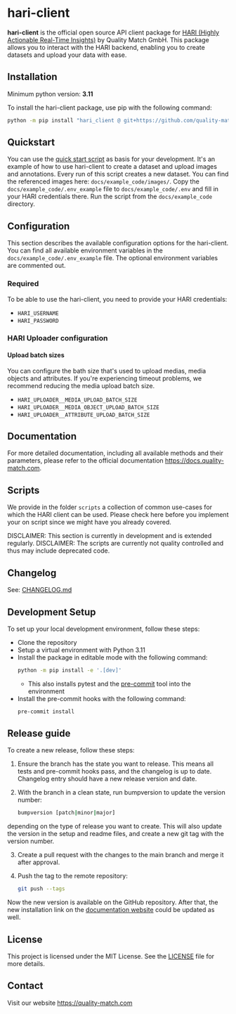 # hari-client

**hari-client** is the official open source API client package for [HARI (Highly Actionable Real-Time Insights)](https://www.quality-match.com/product)
by Quality Match GmbH. This package allows you to interact with the HARI backend, enabling you to create datasets
and upload your data with ease.

## Installation

Minimum python version: **3.11**

To install the hari-client package, use pip with the following command:

```bash
python -m pip install "hari_client @ git+https://github.com/quality-match/hari-client@v6.1.0"
```

## Quickstart

You can use the [quick start script](docs/example_code/quickstart.py) as basis for your development.
It's an example of how to use hari-client to create a dataset and upload images and annotations.
Every run of this script creates a new dataset.
You can find the referenced images here: `docs/example_code/images/`.
Copy the `docs/example_code/.env_example` file to `docs/example_code/.env` and fill in your HARI credentials there.
Run the script from the `docs/example_code` directory.

## Configuration

This section describes the available configuration options for the hari-client.
You can find all available environment variables in the `docs/example_code/.env_example` file.
The optional environment variables are commented out.

### Required

To be able to use the hari-client, you need to provide your HARI credentials:

- `HARI_USERNAME`
- `HARI_PASSWORD`

### HARI Uploader configuration

#### Upload batch sizes

You can configure the bath size that's used to upload medias, media objects and attributes.
If you're experiencing timeout problems, we recommend reducing the media upload batch size.

- `HARI_UPLOADER__MEDIA_UPLOAD_BATCH_SIZE`
- `HARI_UPLOADER__MEDIA_OBJECT_UPLOAD_BATCH_SIZE`
- `HARI_UPLOADER__ATTRIBUTE_UPLOAD_BATCH_SIZE`

## Documentation

For more detailed documentation, including all available methods and their parameters, please refer to the official documentation https://docs.quality-match.com.

## Scripts

We provide in the folder `scripts` a collection of common use-cases for which the HARI client can be used.
Please check here before you implement your on script since we might have you already covered.

DISCLAIMER: This section is currently in development and is extended regularly.
DISCLAIMER: The scripts are currently not quality controlled and thus may include deprecated code.

## Changelog

See: [CHANGELOG.md](CHANGELOG.md)

## Development Setup

To set up your local development environment, follow these steps:

- Clone the repository
- Setup a virtual environment with Python 3.11
- Install the package in editable mode with the following command:
  ```bash
  python -m pip install -e '.[dev]'
  ```
  - This also installs pytest and the [pre-commit](https://github.com/pre-commit/pre-commit) tool into the environment
- Install the pre-commit hooks with the following command:
  ```bash
  pre-commit install
  ```

## Release guide

To create a new release, follow these steps:
1. Ensure the branch has the state you want to release. This means all tests and pre-commit hooks pass,
and the changelog is up to date. Changelog entry should have a new release version and date.

2. With the branch in a clean state, run bumpversion to update the version number:
   ```bash
   bumpversion [patch|minor|major]
   ```
depending on the type of release you want to create.
This will also update the version in the setup and readme files,
and create a new git tag with the version number.

3. Create a pull request with the changes to the main branch and merge it after approval.

4. Push the tag to the remote repository:
   ```bash
   git push --tags
   ```

Now the new version is available on the GitHub repository.
After that, the new installation link on the [documentation website](https://docs.quality-match.com/hari_client/installation/#installation) could be updated as well.

## License

This project is licensed under the MIT License. See the [LICENSE](LICENSE) file for more details.

## Contact

Visit our website https://quality-match.com
